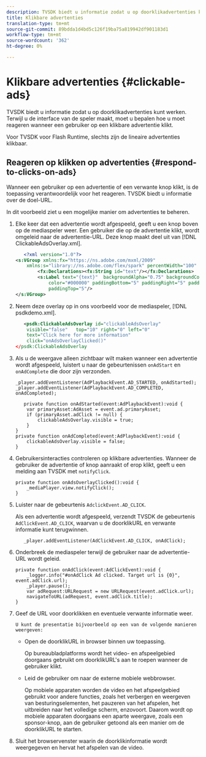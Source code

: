 ```yaml
---
description: TVSDK biedt u informatie zodat u op doorklikadvertenties kunt werken. Terwijl u de interface van de speler maakt, moet u bepalen hoe u moet reageren wanneer een gebruiker op een klikbare advertentie klikt.
title: Klikbare advertenties
translation-type: tm+mt
source-git-commit: 89bdda1d4bd5c126f19ba75a819942df901183d1
workflow-type: tm+mt
source-wordcount: '362'
ht-degree: 0%

---
```



# Klikbare advertenties {#clickable-ads}

TVSDK biedt u informatie zodat u op doorklikadvertenties kunt werken. Terwijl u de interface van de speler maakt, moet u bepalen hoe u moet reageren wanneer een gebruiker op een klikbare advertentie klikt.

Voor TVSDK voor Flash Runtime, slechts zijn de lineaire advertenties klikbaar.

## Reageren op klikken op advertenties {#respond-to-clicks-on-ads}

Wanneer een gebruiker op een advertentie of een verwante knop klikt, is de toepassing verantwoordelijk voor het reageren. TVSDK biedt u informatie over de doel-URL.

In dit voorbeeld ziet u een mogelijke manier om advertenties te beheren.

1. Elke keer dat een advertentie wordt afgespeeld, geeft u een knop boven op de mediaspeler weer. Een gebruiker die op de advertentie klikt, wordt omgeleid naar de advertentie-URL. Deze knop maakt deel uit van [!DNL ClickableAdsOverlay.xml].

   ```xml
      <?xml version="1.0"?> 
   <s:VGroup xmlns:fx="https://ns.adobe.com/mxml/2009"  
       xmlns:s="library://ns.adobe.com/flex/spark" percentWidth="100" horizontalAlign="center">     
           <fx:Declarations><fx:String id="text"/></fx:Declarations> 
           <s:Label text="{text}"  backgroundAlpha="0.75" backgroundColor="#DEDEDE"  
               color="#000000" paddingBottom="5" paddingRight="5" paddingLeft="5"  
               paddingTop="5"/> 
   </s:VGroup>
   ```

1. Neem deze overlay op in ons voorbeeld voor de mediaspeler, [!DNL psdkdemo.xml].

   ```xml
      <psdk:ClickableAdsOverlay id="clickableAdsOverlay"  
       visible="false"   top="10" right="0" left="0"  
       text="Click here for more information"   
       click="onAdsOverlayClicked()" 
   </psdk:ClickableAdsOverlay
   ```

1. Als u de weergave alleen zichtbaar wilt maken wanneer een advertentie wordt afgespeeld, luistert u naar de gebeurtenissen `onAdStart` en `onAdComplete` die door zijn verzonden.

   ```
   _player.addEventListener(AdPlaybackEvent.AD_STARTED, onAdStarted); 
   _player.addEventListener(AdPlaybackEvent.AD_COMPLETED, onAdCompleted); 
   ```

   ```
      private function onAdStarted(event:AdPlaybackEvent):void { 
       var primaryAsset:AdAsset = event.ad.primaryAsset; 
       if (primaryAsset.adClick != null) { 
           clickableAdsOverlay.visible = true;  
       } 
   } 
   private function onAdCompleted(event:AdPlaybackEvent):void { 
       clickableAdsOverlay.visible = false; 
   }
   ```

1. Gebruikersinteracties controleren op klikbare advertenties. Wanneer de gebruiker de advertentie of knop aanraakt of erop klikt, geeft u een melding aan TVSDK met `notifyClick`.

   ```
   private function onAdsOverlayClicked():void {     
       _mediaPlayer.view.notifyClick(); 
   }
   ```

1. Luister naar de gebeurtenis `AdclickEvent.AD_CLICK`.

   Als een advertentie wordt afgespeeld, verzendt TVSDK de gebeurtenis `AdClickEvent.AD_CLICK`, waarvan u de doorklikURL en verwante informatie kunt terugwinnen.

   ```
      _player.addEventListener(AdClickEvent.AD_CLICK, onAdClick);
   ```

1. Onderbreek de mediaspeler terwijl de gebruiker naar de advertentie-URL wordt geleid.

   ```
   private function onAdClick(event:AdClickEvent):void { 
       _logger.info("#onAdClick Ad clicked. Target url is {0}", event.adClick.url);  
       _player.pause(); 
       var adRequest:URLRequest = new URLRequest(event.adClick.url); 
       navigateToURL(adRequest, event.adClick.title); 
   }
   ```

1. Geef de URL voor doorklikken en eventuele verwante informatie weer.

       U kunt de presentatie bijvoorbeeld op een van de volgende manieren weergeven:
   
   * Open de doorklikURL in browser binnen uw toepassing.

      Op bureaubladplatforms wordt het video- en afspeelgebied doorgaans gebruikt om doorklikURL&#39;s aan te roepen wanneer de gebruiker klikt.
   * Leid de gebruiker om naar de externe mobiele webbrowser.

      Op mobiele apparaten worden de video en het afspeelgebied gebruikt voor andere functies, zoals het verbergen en weergeven van besturingselementen, het pauzeren van het afspelen, het uitbreiden naar het volledige scherm, enzovoort. Daarom wordt op mobiele apparaten doorgaans een aparte weergave, zoals een sponsor-knop, aan de gebruiker getoond als een manier om de doorklikURL te starten.

1. Sluit het browservenster waarin de doorklikinformatie wordt weergegeven en hervat het afspelen van de video.

